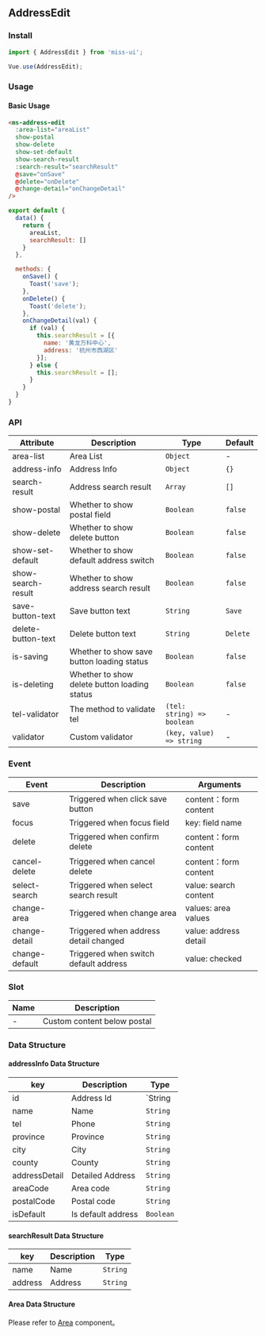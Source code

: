 ## AddressEdit

### Install
``` javascript
import { AddressEdit } from 'miss-ui';

Vue.use(AddressEdit);
```

### Usage

#### Basic Usage


```html
<ms-address-edit
  :area-list="areaList"
  show-postal
  show-delete
  show-set-default
  show-search-result
  :search-result="searchResult"
  @save="onSave"
  @delete="onDelete"
  @change-detail="onChangeDetail"
/>
```

```javascript
export default {
  data() {
    return {
      areaList,
      searchResult: []
    }
  },

  methods: {
    onSave() {
      Toast('save');
    },
    onDelete() {
      Toast('delete');
    },
    onChangeDetail(val) {
      if (val) {
        this.searchResult = [{
          name: '黄龙万科中心',
          address: '杭州市西湖区'
        }];
      } else {
        this.searchResult = [];
      }
    }
  }
}
```


### API

| Attribute | Description | Type | Default |
|------|------|------|------|
| area-list | Area List | `Object` | - |
| address-info | Address Info | `Object` | `{}` |
| search-result | Address search result | `Array` | `[]` |
| show-postal | Whether to show postal field | `Boolean` | `false` |
| show-delete | Whether to show delete button | `Boolean` | `false` |
| show-set-default | Whether to show default address switch | `Boolean` | `false` |
| show-search-result | Whether to show address search result | `Boolean` | `false` |
| save-button-text | Save button text | `String` | `Save` |
| delete-button-text | Delete button text | `String` | `Delete` |
| is-saving | Whether to show save button loading status | `Boolean` | `false` |
| is-deleting | Whether to show delete button loading status | `Boolean` | `false` |
| tel-validator | The method to validate tel | `(tel: string) => boolean` | - |
| validator | Custom validator | `(key, value) => string` | - | 1.3.9 |

### Event

| Event | Description | Arguments |
|------|------|------|
| save | Triggered when click save button | content：form content |
| focus | Triggered when focus field | key: field name |
| delete | Triggered when confirm delete | content：form content |
| cancel-delete | Triggered when cancel delete | content：form content |
| select-search | Triggered when select search result | value: search content |
| change-area | Triggered when change area | values: area values |
| change-detail | Triggered when address detail changed | value: address detail |
| change-default | Triggered when switch default address | value: checked |

### Slot

| Name | Description |
|------|------|
| - | Custom content below postal |

### Data Structure

#### addressInfo Data Structure
| key | Description | Type |
|------|------|------|
| id | Address Id | `String | Number` |
| name | Name | `String` |
| tel | Phone | `String` |
| province | Province | `String` |
| city | City | `String` |
| county | County | `String` |
| addressDetail | Detailed Address | `String` |
| areaCode | Area code | `String` |
| postalCode | Postal code | `String` |
| isDefault | Is default address | `Boolean` |

#### searchResult Data Structure
| key | Description | Type |
|------|------|------|
| name | Name | `String` |
| address | Address | `String` |

#### Area Data Structure
Please refer to [Area](#/en-US/area) component。
